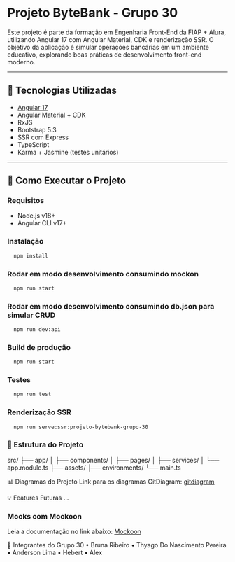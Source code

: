 # Projeto ByteBank - Grupo 30

Este projeto é parte da formação em Engenharia Front-End da FIAP + Alura, utilizando Angular 17 com Angular Material, CDK e renderização SSR. O objetivo da aplicação é simular operações bancárias em um ambiente educativo, explorando boas práticas de desenvolvimento front-end moderno.

---

## 🧰 Tecnologias Utilizadas

- [Angular 17](https://angular.dev)
- Angular Material + CDK
- RxJS
- Bootstrap 5.3
- SSR com Express
- TypeScript
- Karma + Jasmine (testes unitários)

---

## 🚀 Como Executar o Projeto

### Requisitos

- Node.js v18+
- Angular CLI v17+

### Instalação

```bash
  npm install
```

### Rodar em modo desenvolvimento consumindo mockon

```bash
  npm run start
```

### Rodar em modo desenvolvimento consumindo db.json para simular CRUD

```bash
  npm run dev:api
```

### Build de produção

```bash
  npm run start
```

### Testes

```bash
  npm run test
```

### Renderização SSR

```bash
  npm run serve:ssr:projeto-bytebank-grupo-30
```

### 📁 Estrutura do Projeto

src/
├── app/
│ ├── components/
│ ├── pages/
│ ├── services/
│ └── app.module.ts
├── assets/
├── environments/
└── main.ts

📊 Diagramas do Projeto
Link para os diagramas GitDiagram:
[gitdiagram](https://gitdiagram.com/brubribeiro/projeto-bytebank-grupo-30)

💡 Features Futuras
...

### Mocks com Mockoon

Leia a documentação no link abaixo:
[Mockoon](./src/mocks/README.MD)

👥 Integrantes do Grupo 30
• Bruna Ribeiro
• Thyago Do Nascimento Pereira
• Anderson Lima
• Hebert
• Alex
